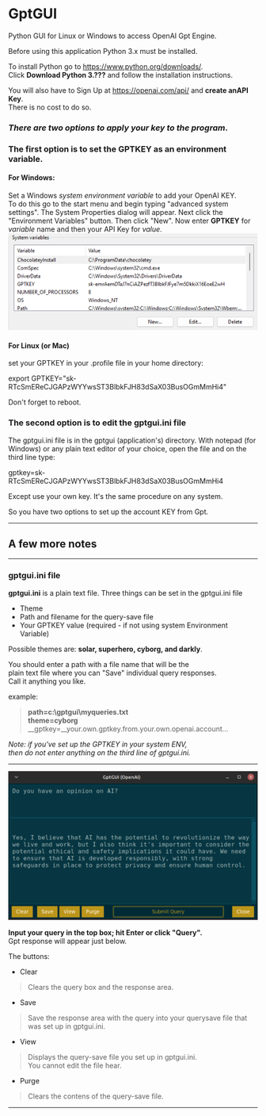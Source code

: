 # GptGUI

Python GUI for Linux or Windows to access OpenAI Gpt Engine.

Before using this application Python 3.x must be installed.

To install Python go to https://www.python.org/downloads/.  
Click __Download Python 3.???__ and follow the installation instructions.

You will also have to Sign Up at https://openai.com/api/ and __create
anAPI Key__.  
There is no cost to do so.

### _There are two options to apply your key to the program_.  
### The first option is to set the GPTKEY as an environment variable.  
#### For Windows:  
Set a Windows _system environment variable_ to add your OpenAI KEY.  
To do this go to the start menu and begin typing "advanced system settings".
The System Properties dialog will appear. Next click the "Environment Variables" button.
Then click "New". Now enter __GPTKEY__ for _variable_ name and then your API Key for _value_.
![Windows System Properties](images/envvar.png "Environment Variables on Windows System")

#### For Linux (or Mac)
set your GPTKEY in your .profile file in your home directory:  

export GPTKEY="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"  

Don't forget to reboot.

### The second option is to edit the gptgui.ini file 
The gptgui.ini file is in the gptgui (application's) directory. 
With notepad (for Windows) or any plain text editor of your choice, 
open the file and on the third line type:

gptkey=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

Except use your own key. It's the same procedure on any system.  

So you have two options to set up the account KEY from Gpt.

---

## A few more notes

---

### gptgui.ini file

__gptgui.ini__ is a plain text file.
Three things can be set in the gptgui.ini file
- Theme
- Path and filename for the query-save file
- Your GPTKEY value (required - if not using system Environment Variable)

Possible themes are: __solar, superhero, cyborg, and darkly__.

You should enter a path with a file name that will be the  
plain text file where you can "Save" individual query responses.  
Call it anything you like.

example:  
>__path=c:\gptgui\myqueries.txt__  
__theme=cyborg__  
__gptkey=__your.own.gptkey.from.your.own.openai.account...  

_Note: if you've set up the GPTKEY in your system ENV,  
then do not enter anything on the third line of gptgui.ini._

---

![alttext](images/GptGUI.png "GptGUI simple interface")

__Input your query in the top box; hit Enter or click "Query".__  
Gpt response will appear just below.  

The buttons:
- Clear
> Clears the query box and the response area.
- Save
> Save the response area with the query into your querysave file
that was set up in gptgui.ini.
- View
> Displays the query-save file you set up in gptgui.ini.  
You cannot edit the file hear.
- Purge
> Clears the contens of the query-save file.

---

